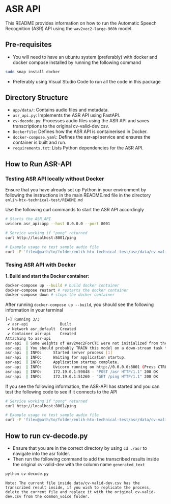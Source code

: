 # ASR API 

This README provides information on how to run the Automatic Speech Recognition (ASR) API using the `wav2vec2-large-960h` model.

## Pre-requisites 
- You will need to have an ubuntu system (preferably) with docker and docker compose installed by running the following command
```bash
sudo snap install docker
```
- Preferably using Visual Studio Code to run all the code in this package

## Directory Structure

- `app/data/`: Contains audio files and metadata.
- `asr_api.py`: Implements the ASR API using FastAPI.
- `cv-decode.py`: Processes audio files using the ASR API and saves transcriptions to the original cv-valid-dev.csv.
- `Dockerfile`: Defines how the ASR API is containerised in Docker.
- `docker-compose.yaml`: Defines the asr-api service and ensures the container is built and run.
- `requirements.txt`: Lists Python dependencies for the ASR API.

## How to Run ASR-API

### Testing ASR API locally without Docker

Ensure that you have already set up Python in your environment by following the instructions in the main README.md file in the directory ```enlih-htx-technical-test/README.md```

Use the following curl commands to start the ASR API accordingly
```bash
# Starts the ASR_API
uvicorn asr_api:app --host 0.0.0.0 --port 8001 

# Service working if "pong" returned
curl http://localhost:8001/ping 

# Example usage to test sample audio file 
curl -F 'file=@path/to/folder/enlih-htx-technical-test/asr/data/cv-valid-dev/sample-000000.mp3' http://localhost:8001/asr
```

### Tesing ASR API with Docker

**1. Build and start the Docker container:**
```bash
docker-compose up --build # build docker container
docker-compose restart # restarts the docker container
docker-compose down # stops the docker container
```
After running ```docker-compose up --build```, you should see the following information in your terminal
```bash
[+] Running 3/3
 ✔ asr-api              Built                                                                                                          0.0s 
 ✔ Network asr_default  Created                                                                                                        0.1s 
 ✔ Container asr-api    Created                                                                                                        0.0s 
Attaching to asr-api
asr-api  | Some weights of Wav2Vec2ForCTC were not initialized from the model checkpoint at facebook/wav2vec2-large-960h and are newly initialized: ['wav2vec2.masked_spec_embed']
asr-api  | You should probably TRAIN this model on a down-stream task to be able to use it for predictions and inference.
asr-api  | INFO:     Started server process [1]
asr-api  | INFO:     Waiting for application startup.
asr-api  | INFO:     Application startup complete.
asr-api  | INFO:     Uvicorn running on http://0.0.0.0:8001 (Press CTRL+C to quit)
asr-api  | INFO:     172.19.0.1:59848 - "POST /asr HTTP/1.1" 200 OK
asr-api  | INFO:     172.19.0.1:51260 - "GET /ping HTTP/1.1" 200 OK
```
If you see the following information, the ASR-API has started and you can test the following code to see if it connects to the API


```bash
# Service working if "pong" returned
curl http://localhost:8001/ping 

# Example usage to test sample audio file 
curl -F 'file=@path/to/folder/enlih-htx-technical-test/asr/data/cv-valid-dev/sample-000000.mp3' http://localhost:8001/asr
```

## How to run cv-decode.py

- Ensure that you are in the correct directory by using ```cd ./asr``` to navigate into the asr folder. 
- Then run the following command to add the transcribed results inside the original cv-valid-dev with the column name ```generated_text```

```bash
python cv-decode.py
```

```Note: The current file inside data/cv-valid-dev.csv has the transcribed result inside, if you wish to replicate the process, delete the current file and replace it with the original cv-valid-dev.csv from the common_voice folder.```